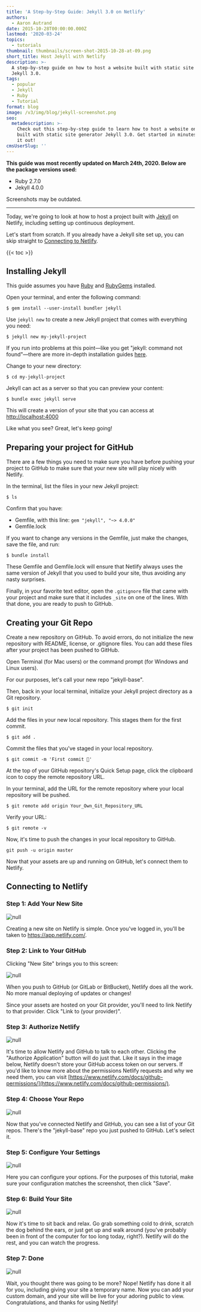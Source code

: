 ```yaml
---
title: 'A Step-by-Step Guide: Jekyll 3.0 on Netlify'
authors:
  - Aaron Autrand
date: 2015-10-28T00:00:00.000Z
lastmod: '2020-03-24'
topics:
  - tutorials
thumbnail: thumbnails/screen-shot-2015-10-28-at-09.png
short_title: Host Jekyll with Netlify
description: >-
  A step-by-step guide on how to host a website built with static site generator
  Jekyll 3.0.
tags:
  - popular
  - Jekyll
  - Ruby
  - Tutorial
format: blog
image: /v3/img/blog/jekyll-screenshot.png
seo:
  metadescription: >-
    Check out this step-by-step guide to learn how to host a website on Netlify
    built with static site generator Jekyll 3.0. Get started in minutes, check
    it out!
cmsUserSlug: ''
---
```

**This guide was most recently updated on March 24th, 2020. Below are the package versions used:**

* Ruby 2.7.0
* Jekyll 4.0.0

Screenshots may be outdated.

---

Today, we're going to look at how to host a project built with [Jekyll](https://jekyllrb.com/) on Netlify, including setting up continuous deployment.

Let's start from scratch. If you already have a Jekyll site set up, you can skip straight to  [Connecting to Netlify](#netlifystart).

{{< toc >}}

## Installing Jekyll

This guide assumes you have [Ruby](https://www.ruby-lang.org) and [RubyGems](https://rubygems.org/) installed.

Open your terminal, and enter the following command:

    $ gem install --user-install bundler jekyll

Use `jekyll new` to create a new Jekyll project that comes with everything you need:

    $ jekyll new my-jekyll-project

If you run into problems at this point—like you get "jekyll: command not found"—there are more in-depth installation guides [here](https://jekyllrb.com/docs/installation/).
 
Change to your new directory:

    $ cd my-jekyll-project

Jekyll can act as a server so that you can preview your content:

    $ bundle exec jekyll serve

This will create a version of your site that you can access at [http://localhost:4000](http://localhost:4000)

Like what you see? Great, let's keep going!

## Preparing your project for GitHub

There are a few things you need to make sure you have before pushing your project to GitHub to make sure that your new site will play nicely with Netlify.

In the terminal, list the files in your new Jekyll project:

    $ ls

Confirm that you have:

- Gemfile, with this line: `gem "jekyll", "~> 4.0.0"`
- Gemfile.lock

If you want to change any versions in the Gemfile, just make the changes, save the file, and run:
    
    $ bundle install

These Gemfile and Gemfile.lock will ensure that Netlify always uses the same version of Jekyll that you used to build your site, thus avoiding any nasty surprises.

Finally, in your favorite text editor, open the `.gitignore` file that came with your project and make sure that it includes `_site` on one of the lines. With that done, you are ready to push to GitHub.

## Creating your Git Repo

Create a new repository on GitHub. To avoid errors, do not initialize the new repository with README, license, or .gitignore files. You can add these files after your project has been pushed to GitHub.

Open Terminal (for Mac users) or the command prompt (for Windows and Linux users).

For our purposes, let's call your new repo "jekyll-base".

Then, back in your local terminal, initialize your Jekyll project directory as a Git repository.

    $ git init

Add the files in your new local repository. This stages them for the first commit.

    $ git add .

Commit the files that you've staged in your local repository.

    $ git commit -m 'First commit 🎉'

At the top of your GitHub repository's Quick Setup page, click the clipboard icon to copy the remote repository URL.

In your terminal, add the URL for the remote repository where your local repository will be pushed.

    $ git remote add origin Your_Own_Git_Repository_URL

Verify your URL:

    $ git remote -v

Now, it's time to push the changes in your local repository to GitHub.

    git push -u origin master

Now that your assets are up and running on GitHub, let's connect them to Netlify.

<a id="netlifystart"></a>

## Connecting to Netlify

### Step 1: Add Your New Site

![null](/v3/img/blog/new_site_from_git.png)

Creating a new site on Netlify is simple. Once you've logged in, you'll be taken to https://app.netlify.com/.

### Step 2: Link to Your GitHub

Clicking "New Site" brings you to this screen:

![null](/v3/img/blog/Netlify_App_create_new_site_git.png)

When you push to GitHub (or GitLab or BitBucket), Netlify does all the work. No more manual deploying of updates or changes!

Since your assets are hosted on your Git provider, you'll need to link Netlify to that provider. Click "Link to (your provider)".

### Step 3: Authorize Netlify

![null](/v3/img/blog/Authorize_application_and_Netlify_App.png)

It's time to allow Netlify and GitHub to talk to each other. Clicking the "Authorize Application" button will do just that. Like it says in the image below, Netlify doesn't store your GitHub access token on our servers. If you'd like to know more about the permissions Netlify requests and why we need them, you can visit [https://www.netlify.com/docs/github-permissions/](https://www.netlify.com/docs/github-permissions/).

### Step 4: Choose Your Repo

![null](/v3/img/blog/choose_repo2.png)

Now that you've connected Netlify and GitHub, you can see a list of your Git repos. There's the "jekyll-base" repo you just pushed to GitHub. Let's select it.

### Step 5: Configure Your Settings

![null](/v3/img/blog/deploy_settings_2.png)

Here you can configure your options. For the purposes of this tutorial, make sure your configuration matches the screenshot, then click "Save".

### Step 6: Build Your Site

![null](/v3/img/blog/deploy_in_progress_2.png)

Now it's time to sit back and relax. Go grab something cold to drink, scratch the dog behind the ears, or just get up and walk around (you've probably been in front of the computer for too long today, right?). Netlify will do the rest, and you can watch the progress.

### Step 7: Done

![null](/v3/img/blog/done_jekyll_deployed.png)

Wait, you thought there was going to be more? Nope! Netlify has done it all for you, including giving your site a temporary name. Now you can add your custom domain, and your site will be live for your adoring public to view. Congratulations, and thanks for using Netlify!
